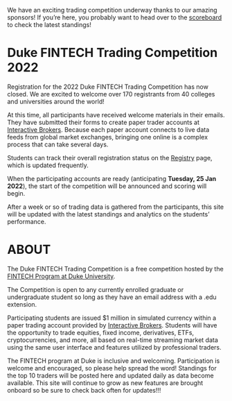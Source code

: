 
We have an exciting trading competition underway thanks to our amazing
sponsors! If you’re here, you probably want to head over to the
[scoreboard](https://gothic-hedge-society.github.io/fintech.trading.competition/articles/scoreboard.html)
to check the latest standings!

# Duke FINTECH Trading Competition 2022

Registration for the 2022 Duke FINTECH Trading Competition has now
closed. We are excited to welcome over 170 registrants from 40 colleges
and universities around the world!

At this time, all participants have received welcome materials in their
emails. They have submitted their forms to create paper trader accounts
at [Interactive
Brokers](https://www.interactivebrokers.com/en/index.php?f=1338&gclid=CjwKCAjw6fCCBhBNEiwAem5SO84OkMDwq8mlx6lCjOmAmCNDUaLbhxtQuFSUlozy6iLEZtmsve2w-hoCQ9sQAvD_BwE).
Because each paper account connects to live data feeds from global
market exchanges, bringing one online is a complex process that can take
several days.

Students can track their overall registration status on the
[Registry](https://gothic-hedge-society.github.io/fintech.trading.competition/articles/registry.html)
page, which is updated frequently.

When the participating accounts are ready (anticipating **Tuesday, 25
Jan 2022**), the start of the competition will be announced and scoring
will begin.

After a week or so of trading data is gathered from the participants,
this site will be updated with the latest standings and analytics on the
students’ performance.

# ABOUT

The Duke FINTECH Trading Competition is a free competition hosted by the
[FINTECH Program at Duke University](https://fintech.meng.duke.edu/).

The Competition is open to any currently enrolled graduate or
undergraduate student so long as they have an email address with a .edu
extension.

Participating students are issued $1 million in simulated currency
within a paper trading account provided by [Interactive
Brokers](https://www.interactivebrokers.com/en/index.php?f=1338&gclid=CjwKCAjw6fCCBhBNEiwAem5SO84OkMDwq8mlx6lCjOmAmCNDUaLbhxtQuFSUlozy6iLEZtmsve2w-hoCQ9sQAvD_BwE).
Students will have the opportunity to trade equities, fixed income,
derivatives, ETFs, cryptocurrencies, and more, all based on real-time
streaming market data using the same user interface and features
utilized by professional traders.

The FINTECH program at Duke is inclusive and welcoming. Participation is
welcome and encouraged, so please help spread the word! Standings for
the top 10 traders will be posted here and updated daily as data become
available. This site will continue to grow as new features are brought
onboard so be sure to check back often for updates!!!
